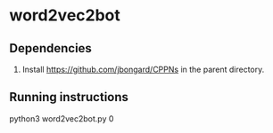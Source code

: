 # word2vec2bot 

## Dependencies

1. Install https://github.com/jbongard/CPPNs in the parent directory.

## Running instructions

python3 word2vec2bot.py 0

